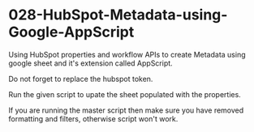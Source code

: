 # 028-HubSpot-Metadata-using-Google-AppScript
Using HubSpot properties and workflow APIs to create Metadata using google sheet and it's extension called AppScript.

Do not forget to replace the hubspot token.

Run the given script to upate the sheet populated with the properties.

If you are running the master script then make sure you have removed formatting and filters, otherwise script won't work.